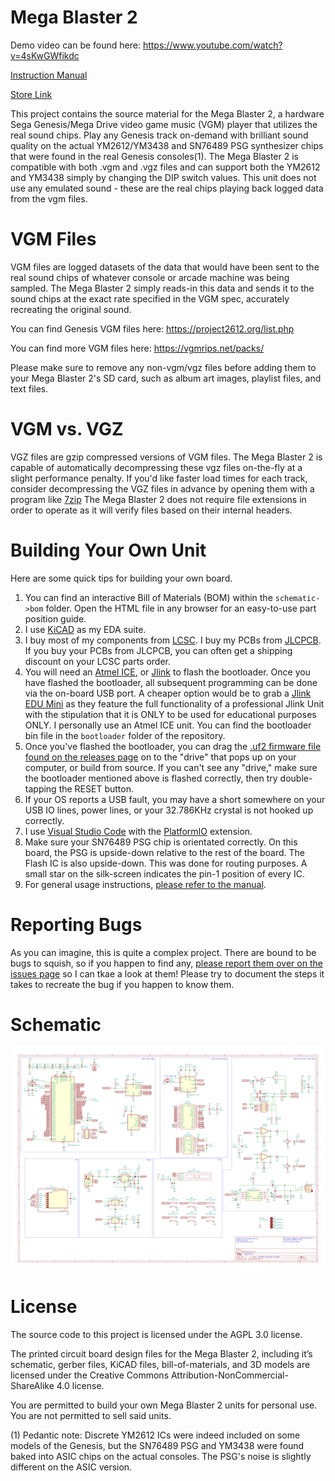 # Mega Blaster 2

Demo video can be found here: https://www.youtube.com/watch?v=4sKwGWfikdc

[Instruction Manual](https://github.com/AidanHockey5/MegaBlaster2/raw/master/man/MegaBlaster2InstructionManual.pdf)

[Store Link](https://www.aidanlawrence.com/product/mega-blaster-2/)


This project contains the source material for the Mega Blaster 2, a hardware Sega Genesis/Mega Drive video game music (VGM) player that utilizes the real sound chips. Play any Genesis track on-demand with brilliant sound quality on the actual YM2612/YM3438 and SN76489 PSG synthesizer chips that were found in the real Genesis consoles(1). The Mega Blaster 2 is compatible with both .vgm and .vgz files and can support both the YM2612 and YM3438 simply by changing the DIP switch values. This unit does not use any emulated sound - these are the real chips playing back logged data from the vgm files. 

# VGM Files

VGM files are logged datasets of the data that would have been sent to the real sound chips of whatever console or arcade machine was being sampled. The Mega Blaster 2 simply reads-in this data and sends it to the sound chips at the exact rate specified in the VGM spec, accurately recreating the original sound.

You can find Genesis VGM files here: https://project2612.org/list.php

You can find more VGM files here: https://vgmrips.net/packs/

Please make sure to remove any non-vgm/vgz files before adding them to your Mega Blaster 2's SD card, such as album art images, playlist files, and text files.

# VGM vs. VGZ

VGZ files are gzip compressed versions of VGM files. The Mega Blaster 2 is capable of automatically decompressing these vgz files on-the-fly at a slight performance penalty. If you'd like faster load times for each track, consider decompressing the VGZ files in advance by opening them with a program like [7zip](https://www.7-zip.org/)
The Mega Blaster 2 does not require file extensions in order to operate as it will verify files based on their internal headers.

# Building Your Own Unit

Here are some quick tips for building your own board.

1) You can find an interactive Bill of Materials (BOM) within the `schematic->bom` folder. Open the HTML file in any browser for an easy-to-use part position guide.
2) I use [KiCAD](https://kicad.org/) as my EDA suite.
4) I buy most of my components from [LCSC](https://lcsc.com/). I buy my PCBs from [JLCPCB](https://jlcpcb.com/). If you buy your PCBs from JLCPCB, you can often get a shipping discount on your LCSC parts order.
5) You will need an [Atmel ICE](https://www.microchip.com/DevelopmentTools/ProductDetails/ATATMEL-ICE), or [Jlink](https://www.segger.com/products/debug-probes/j-link/) to flash the bootloader. Once you have flashed the bootloader, all subsequent programming can be done via the on-board USB port. A cheaper option would be to grab a [Jlink EDU Mini](https://shop-us.segger.com/J_Link_EDU_mini_p/8.08.91.htm) as they feature the full functionality of a professional Jlink Unit with the stipulation that it is ONLY to be used for educational purposes ONLY. I personally use an Atmel ICE unit. You can find the bootloader bin file in the `bootloader` folder of the repository.
6) Once you've flashed the bootloader, you can drag the [.uf2 firmware file found on the releases page](https://github.com/AidanHockey5/MegaBlaster2/releases) on to the "drive" that pops up on your computer, or build from source. If you can't see any "drive," make sure the bootloader mentioned above is flashed correctly, then try double-tapping the RESET button. 
7) If your OS reports a USB fault, you may have a short somewhere on your USB IO lines, power lines, or your 32.786KHz crystal is not hooked up correctly.
8) I use [Visual Studio Code](https://code.visualstudio.com/) with the [PlatformIO](https://platformio.org/install/ide?install=vscode) extension.
9) Make sure your SN76489 PSG chip is orientated correctly. On this board, the PSG is upside-down relative to the rest of the board. The Flash IC is also upside-down. This was done for routing purposes. A small star on the silk-screen indicates the pin-1 position of every IC.
10) For general usage instructions, [please refer to the manual](https://github.com/AidanHockey5/MegaBlaster2/raw/master/man/MegaBlaster2InstructionManual.pdf).

# Reporting Bugs

As you can imagine, this is quite a complex project. There are bound to be bugs to squish, so if you happen to find any, [please report them over on the issues page](https://github.com/AidanHockey5/MegaBlaster2/issues) so I can tkae a look at them! Please try to document the steps it takes to recreate the bug if you happen to know them.

# Schematic

![Schematic](https://github.com/AidanHockey5/MegaBlaster2/raw/master/schematic/MegaBlaster2.png)

# License
The source code to this project is licensed under the AGPL 3.0 license.

The printed circuit board design files for the Mega Blaster 2, including it’s schematic, gerber files, KiCAD files, bill-of-materials, and 3D models are licensed under the Creative Commons Attribution-NonCommercial-ShareAlike 4.0 license.

You are permitted to build your own Mega Blaster 2 units for personal use. You are not permitted to sell said units.

(1) Pedantic note: Discrete YM2612 ICs were indeed included on some models of the Genesis, but the SN76489 PSG and YM3438 were found baked into ASIC chips on the actual consoles. The PSG's noise is slightly different on the ASIC version.
